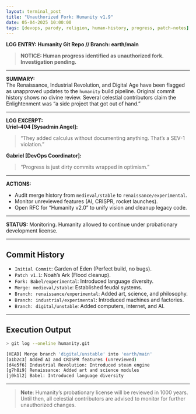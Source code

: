 ```yaml
---
layout: terminal_post
title: "Unauthorized Fork: Humanity v1.9"
date: 05-04-2025 10:00:00
tags: [devops, parody, religion, human-history, progress, patch-notes]
---
```


**LOG ENTRY: Humanity Git Repo // Branch: earth/main**

> **NOTICE: Human progress identified as unauthorized fork. Investigation pending.**

---

**SUMMARY:**  
The Renaissance, Industrial Revolution, and Digital Age have been flagged as unapproved updates to the `humanity` build pipeline. Original commit history shows no divine review. Several celestial contributors claim the Enlightenment was “a side project that got out of hand.”

---

**LOG EXCERPT:**  
**Uriel-404 [Sysadmin Angel]:**  
> “They added calculus without documenting anything. That’s a SEV-1 violation.”

**Gabriel [DevOps Coordinator]:**  
> “Progress is just dirty commits wrapped in optimism.”

---

**ACTIONS:**  
- Audit merge history from `medieval/stable` to `renaissance/experimental`.  
- Monitor unreviewed features (AI, CRISPR, rocket launches).  
- Open RFC for “Humanity v2.0” to unify vision and cleanup legacy code.

---

**STATUS:** Monitoring. Humanity allowed to continue under probationary development license.

---

## **Commit History**
- `Initial Commit`: Garden of Eden (Perfect build, no bugs).  
- `Patch v1.1`: Noah’s Ark (Flood cleanup).  
- `Fork: Babel/experimental`: Introduced language diversity.  
- `Merge: medieval/stable`: Established feudal systems.  
- `Branch: renaissance/experimental`: Added art, science, and philosophy.  
- `Branch: industrial/experimental`: Introduced machines and factories.  
- `Branch: digital/unstable`: Added computers, internet, and AI.

---

## **Execution Output**
```sh
> git log --oneline humanity.git

[HEAD] Merge branch 'digital/unstable' into 'earth/main'
[a1b2c3] Added AI and CRISPR features (unreviewed)
[d4e5f6] Industrial Revolution: Introduced steam engine
[g7h8i9] Renaissance: Added art and science modules
[j0k1l2] Babel: Introduced language diversity
```

---

> **Note**: Humanity’s probationary license will be reviewed in 1000 years. Until then, all celestial contributors are advised to monitor for further unauthorized changes.